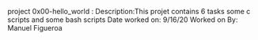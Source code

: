 project 0x00-hello_world :
Description:This projet contains 6 tasks some c scripts and some bash scripts
Date worked on: 9/16/20
Worked on By: Manuel Figueroa